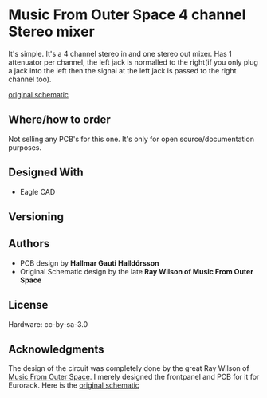 # Music From Outer Space 4 channel Stereo mixer 
It's simple.
It's a 4 channel stereo in and one stereo out mixer.
Has 1 attenuator per channel, the left jack is normalled to the right(if you only plug a jack into the left then the signal at the left jack is passed to the right channel too).

[original schematic](http://musicfromouterspace.com/analogsynth_new/HOT_TIPS/PDF/simple_stereo_summer_assembly.pdf)

## Where/how to order
Not selling any PCB's for this one. It's only for open source/documentation purposes.

## Designed With

* Eagle CAD

## Versioning

## Authors

* PCB design by **Hallmar Gauti Halldórsson** 
* Original Schematic design by the late **Ray Wilson of Music From Outer Space**


## License
Hardware: cc-by-sa-3.0

## Acknowledgments
The design of the circuit was completely done by the great Ray Wilson of [Music From Outer Space](http://musicfromouterspace.com).
I merely designed the frontpanel and PCB for it for Eurorack. Here is the [original schematic](http://musicfromouterspace.com/analogsynth_new/HOT_TIPS/PDF/simple_stereo_summer_assembly.pdf)



